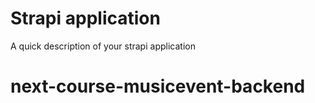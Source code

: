 # Strapi application

A quick description of your strapi application
# next-course-musicevent-backend
